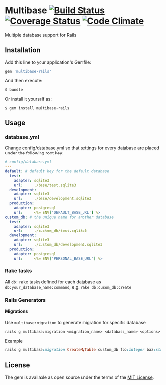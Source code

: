 # Multibase [![Build Status](https://travis-ci.org/jomei/multibase.svg?branch=master)](https://travis-ci.org/jomei/multibase)   [![Coverage Status](https://coveralls.io/repos/github/jomei/multibase/badge.svg?branch=master)](https://coveralls.io/github/jomei/multibase?branch=master) [![Code Climate](https://lima.codeclimate.com/github/jomei/multibase/badges/gpa.svg)](https://lima.codeclimate.com/github/jomei/multibase)
Multiple database support for Rails
## Installation

Add this line to your application's Gemfile:

```ruby
gem 'multibase-rails'
```

And then execute:

    $ bundle

Or install it yourself as:

    $ gem install multibase-rails

## Usage

### database.yml 
Change config/database.yml so that settings for every database are placed under the following root key:
```yaml
# config/database.yml
---
default: # default key for the default database
  test:
    adapter: sqlite3
    url:     ./base/test.sqlite3
  development:
    adapter: sqlite3
    url:     ./base/development.sqlite3
  production:
    adapter: postgresql
    url:     <%= ENV['DEFAULT_BASE_URL'] %>
custom_db: # the unique name for another database
  test:
    adapter: sqlite3
    url:     ./custom_db/test.sqlite3
  development:
    adapter: sqlite3
    url:     ./custom_db/development.sqlite3
  production:
    adapter: postgresql
    url:     <%= ENV['PERSONAL_BASE_URL'] %>
```

### Rake tasks
All `db:` rake tasks defined for each database as `db:your_database_name:command`, e.g. `rake db:cusom_db:create`

### Rails Generators
#### Migrations
Use `multibase:migration` to generate migration for specific database
```
rails g multibase:migration <migration_name> <database_name> <options>
```
Example
```ruby
rails g multibase:migration CreateMyTable custom_db foo:integer baz:string 
```
## License

The gem is available as open source under the terms of the [MIT License](http://opensource.org/licenses/MIT).

